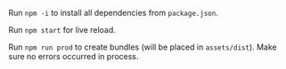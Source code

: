Run `npm -i` to install all dependencies from `package.json`.

Run `npm start` for live reload.

Run `npm run prod` to create bundles (will be placed in `assets/dist`). Make sure no errors occurred in process.